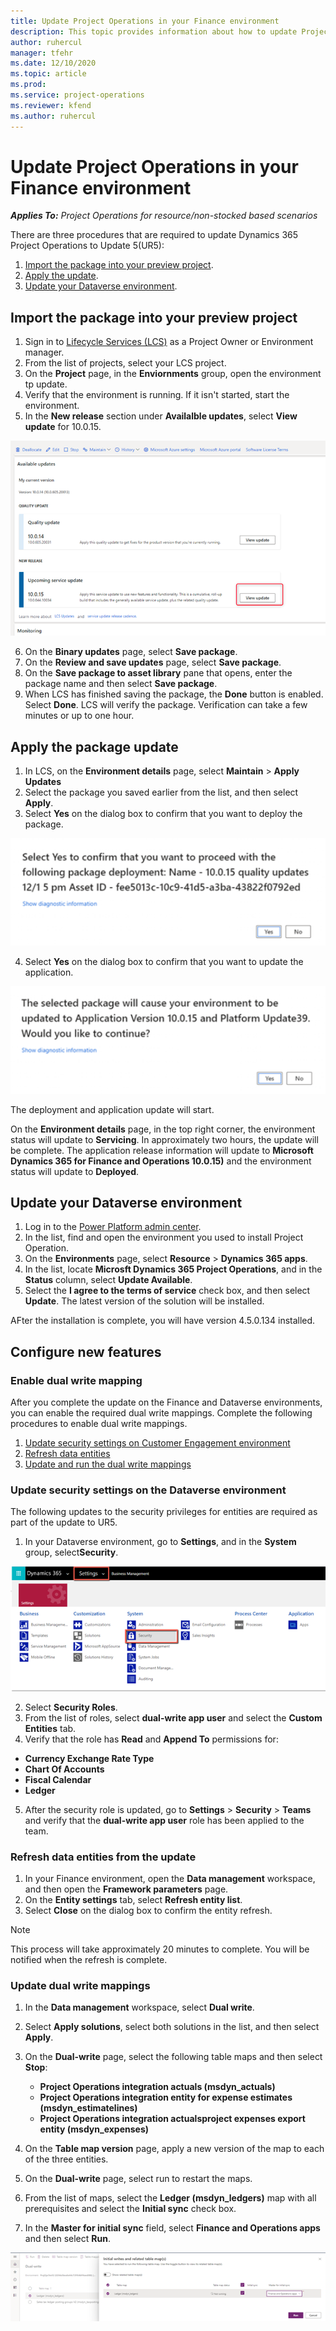 ```yaml
---
title: Update Project Operations in your Finance environment
description: This topic provides information about how to update Project Operations in your Dynamics 365 Finance environment.
author: ruhercul
manager: tfehr
ms.date: 12/10/2020
ms.topic: article
ms.prod:
ms.service: project-operations
ms.reviewer: kfend 
ms.author: ruhercul
---
```


# Update Project Operations in your Finance environment

_**Applies To:** Project Operations for resource/non-stocked based scenarios_


There are three procedures that are required to update Dynamics 365 Project Operations to Update 5(UR5):

1. [Import the package into your preview project](#import).
2. [Apply the update](#apply).
3. [Update your Dataverse environment](#update).

## <a name="import"></a>Import the package into your preview project

1. Sign in to [Lifecycle Services (LCS)](https://lcs.dynamics.com/) as a Project Owner or Environment manager.
2. From the list of projects, select your LCS project.
3. On the **Project** page, in the **Enviornments** group, open the environment tp update.
4. Verify that the environment is running. If it isn't started, start the environment.
5. In the **New release** section under **Availalble updates**, select **View update** for 10.0.15.

![View update button](media/view-update.png)

6. On the **Binary updates** page, select **Save package**.
7. On the **Review and save updates** page, select **Save package**.
8. On the **Save package to asset library** pane that opens, enter the package name and then select **Save package**.
9. When LCS has finished saving the package, the **Done** button is enabled. Select **Done**. LCS will verify the package. Verification can take a few minutes or up to one hour.


## <a name="apply"></a>Apply the package update

1. In LCS, on the **Environment details** page, select **Maintain** > **Apply Updates**
2. Select the package you saved earlier from the list, and then select **Apply**.
3. Select **Yes** on the dialog box to confirm that you want to deploy the package.

![Confirm package deployment dialog box](media/confirm-package-deployment.png)

4. Select **Yes** on the dialog box to confirm that you want to update the application.

![Confirm application update dialog box](media/confirm-application-update.png)

The deployment and application update will start. 

On the **Environment details** page, in the top right corner, the environment status will update to **Servicing**. In approximately two hours, the update will be complete. 
The application release information will update to **Microsoft Dynamics 365 for Finance and Operations 10.0.15)** and the environment status will update to **Deployed**.


## <a name="update"></a>Update your Dataverse environment

1. Log in to the [Power Platform admin center](https://admin.powerplatform.com/).
2. In the list, find and open the environment you used to install Project Operation.
3. On the **Environments** page, select **Resource** > **Dynamics 365 apps**.
4. In the list, locate **Microsft Dynamics 365 Project Operations**, and in the **Status** column, select **Update Available**.
5. Select the **I agree to the terms of service** check box, and then select **Update**. The latest version of the solution will be installed.

AFter the installation is complete, you will have version 4.5.0.134 installed.

## Configure new features

### Enable dual write mapping

After you complete the update on the Finance and Dataverse environments, you can enable the required dual write mappings. Complete the following procedures to enable dual write mappings.

1. [Update security settings on Customer Engagement environment](#security)
2. [Refresh data entities](#refresh)
3. [Update and run the dual write mappings](#run)

### <a name="security"></a>Update security settings on the Dataverse environment

The following updates to the security privileges for entities are required as part of the update to UR5.

1. In your Dataverse environment, go to **Settings**, and in the **System** group, select**Security**.

![Dataverse environment settings](media/Picture21.png)

2. Select **Security Roles**.
3. From the list of roles, select **dual-write app user** and select the **Custom Entities** tab. 
4. Verify that the role has **Read** and **Append To** permissions for:

  - **Currency Exchange Rate Type**
  - **Chart Of Accounts** 
  - **Fiscal Calendar** 
  - **Ledger**

5. After the security role is updated, go to **Settings** > **Security** > **Teams** and verify that the **dual-write app user** role has been applied to the team. 

### <a name="refresh"></a>Refresh data entities from the update

1. In your Finance environment, open the **Data management** workspace, and then open the **Framework parameters** page.
2. On the **Entity settings** tab, select **Refresh entity list**.
3. Select **Close** on the dialog box to confirm the entity refresh.

 > [!NOTE]
 > This process will take approximately 20 minutes to complete. You will be notified when the refresh is complete.

### <a name="run"></a>Update dual write mappings

1. In the **Data management** workspace, select **Dual write**.
2. Select **Apply solutions**, select both solutions in the list, and then select **Apply**.
3. On the **Dual-write** page, select the following table maps and then select **Stop**:

    - **Project Operations integration actuals (msdyn_actuals)**
    - **Project Operations integration entity for expense estimates (msdyn_estimatelines)**
    - **Project Operations integration actualsproject expenses export entity (msdyn_expenses)**

4. On the **Table map version** page, apply a new version of the map to each of the three entities.
5. On the **Dual-write** page, select run to restart the maps.
6. From the list of maps, select the **Ledger (msdyn_ledgers)** map with all prerequisites and select the **Initial sync** check box. 
7. In the **Master for initial sync** field, select **Finance and Operations apps** and then select **Run**.
 
 ![Ledger map synchronization](media/DW6.png)
 
